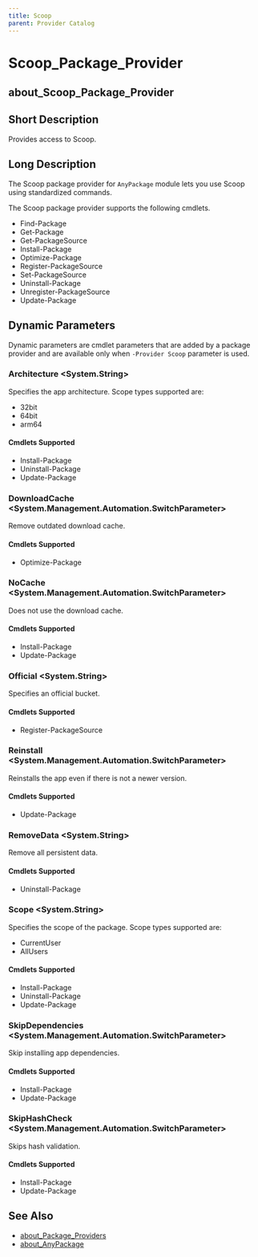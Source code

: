 ```yaml
---
title: Scoop
parent: Provider Catalog
---
```


# Scoop_Package_Provider

## about_Scoop_Package_Provider

## Short Description

Provides access to Scoop.

## Long Description

The Scoop package provider for `AnyPackage` module lets you use Scoop using
standardized commands.

The Scoop package provider supports the following cmdlets.

- Find-Package
- Get-Package
- Get-PackageSource
- Install-Package
- Optimize-Package
- Register-PackageSource
- Set-PackageSource
- Uninstall-Package
- Unregister-PackageSource
- Update-Package

## Dynamic Parameters

Dynamic parameters are cmdlet parameters that are added by a package provider
and are available only when `-Provider Scoop` parameter is used.

### Architecture \<System.String\>

Specifies the app architecture.
Scope types supported are:

- 32bit
- 64bit
- arm64

#### Cmdlets Supported

- Install-Package
- Uninstall-Package
- Update-Package

### DownloadCache \<System.Management.Automation.SwitchParameter\>

Remove outdated download cache.

#### Cmdlets Supported

- Optimize-Package

### NoCache \<System.Management.Automation.SwitchParameter\>

Does not use the download cache.

#### Cmdlets Supported

- Install-Package
- Update-Package

### Official \<System.String\>

Specifies an official bucket.

#### Cmdlets Supported

- Register-PackageSource

### Reinstall \<System.Management.Automation.SwitchParameter\>

Reinstalls the app even if there is not a newer version.

#### Cmdlets Supported

- Update-Package

### RemoveData \<System.String\>

Remove all persistent data.

#### Cmdlets Supported

- Uninstall-Package

### Scope \<System.String\>

Specifies the scope of the package.
Scope types supported are:

- CurrentUser
- AllUsers

#### Cmdlets Supported

- Install-Package
- Uninstall-Package
- Update-Package

### SkipDependencies \<System.Management.Automation.SwitchParameter\>

Skip installing app dependencies.

#### Cmdlets Supported

- Install-Package
- Update-Package

### SkipHashCheck \<System.Management.Automation.SwitchParameter\>

Skips hash validation.

#### Cmdlets Supported

- Install-Package
- Update-Package

## See Also

- [about_Package_Providers](../../reference/about_Package_Providers.md)
- [about_AnyPackage](../../reference/about_AnyPackage.md)
